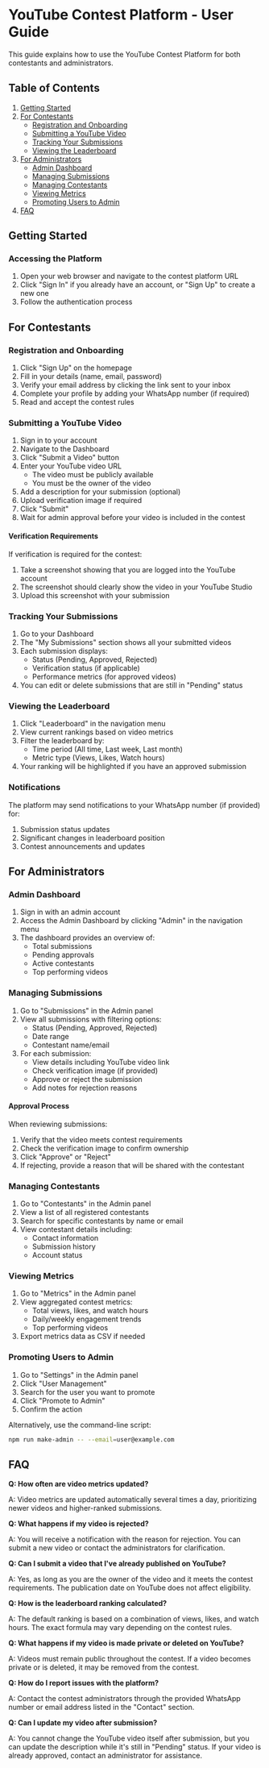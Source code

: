 # YouTube Contest Platform - User Guide

This guide explains how to use the YouTube Contest Platform for both contestants and administrators.

## Table of Contents

1. [Getting Started](#getting-started)
2. [For Contestants](#for-contestants)
   - [Registration and Onboarding](#registration-and-onboarding)
   - [Submitting a YouTube Video](#submitting-a-youtube-video)
   - [Tracking Your Submissions](#tracking-your-submissions)
   - [Viewing the Leaderboard](#viewing-the-leaderboard)
3. [For Administrators](#for-administrators)
   - [Admin Dashboard](#admin-dashboard)
   - [Managing Submissions](#managing-submissions)
   - [Managing Contestants](#managing-contestants)
   - [Viewing Metrics](#viewing-metrics)
   - [Promoting Users to Admin](#promoting-users-to-admin)
4. [FAQ](#faq)

## Getting Started

### Accessing the Platform

1. Open your web browser and navigate to the contest platform URL
2. Click "Sign In" if you already have an account, or "Sign Up" to create a new one
3. Follow the authentication process

## For Contestants

### Registration and Onboarding

1. Click "Sign Up" on the homepage
2. Fill in your details (name, email, password)
3. Verify your email address by clicking the link sent to your inbox
4. Complete your profile by adding your WhatsApp number (if required)
5. Read and accept the contest rules

### Submitting a YouTube Video

1. Sign in to your account
2. Navigate to the Dashboard
3. Click "Submit a Video" button
4. Enter your YouTube video URL
   - The video must be publicly available
   - You must be the owner of the video
5. Add a description for your submission (optional)
6. Upload verification image if required
7. Click "Submit"
8. Wait for admin approval before your video is included in the contest

#### Verification Requirements

If verification is required for the contest:
1. Take a screenshot showing that you are logged into the YouTube account
2. The screenshot should clearly show the video in your YouTube Studio
3. Upload this screenshot with your submission

### Tracking Your Submissions

1. Go to your Dashboard
2. The "My Submissions" section shows all your submitted videos
3. Each submission displays:
   - Status (Pending, Approved, Rejected)
   - Verification status (if applicable)
   - Performance metrics (for approved videos)
4. You can edit or delete submissions that are still in "Pending" status

### Viewing the Leaderboard

1. Click "Leaderboard" in the navigation menu
2. View current rankings based on video metrics
3. Filter the leaderboard by:
   - Time period (All time, Last week, Last month)
   - Metric type (Views, Likes, Watch hours)
4. Your ranking will be highlighted if you have an approved submission

### Notifications

The platform may send notifications to your WhatsApp number (if provided) for:
1. Submission status updates
2. Significant changes in leaderboard position
3. Contest announcements and updates

## For Administrators

### Admin Dashboard

1. Sign in with an admin account
2. Access the Admin Dashboard by clicking "Admin" in the navigation menu
3. The dashboard provides an overview of:
   - Total submissions
   - Pending approvals
   - Active contestants
   - Top performing videos

### Managing Submissions

1. Go to "Submissions" in the Admin panel
2. View all submissions with filtering options:
   - Status (Pending, Approved, Rejected)
   - Date range
   - Contestant name/email
3. For each submission:
   - View details including YouTube video link
   - Check verification image (if provided)
   - Approve or reject the submission
   - Add notes for rejection reasons

#### Approval Process

When reviewing submissions:
1. Verify that the video meets contest requirements
2. Check the verification image to confirm ownership
3. Click "Approve" or "Reject"
4. If rejecting, provide a reason that will be shared with the contestant

### Managing Contestants

1. Go to "Contestants" in the Admin panel
2. View a list of all registered contestants
3. Search for specific contestants by name or email
4. View contestant details including:
   - Contact information
   - Submission history
   - Account status

### Viewing Metrics

1. Go to "Metrics" in the Admin panel
2. View aggregated contest metrics:
   - Total views, likes, and watch hours
   - Daily/weekly engagement trends
   - Top performing videos
3. Export metrics data as CSV if needed

### Promoting Users to Admin

1. Go to "Settings" in the Admin panel
2. Click "User Management"
3. Search for the user you want to promote
4. Click "Promote to Admin"
5. Confirm the action

Alternatively, use the command-line script:
```bash
npm run make-admin -- --email=user@example.com
```

## FAQ

**Q: How often are video metrics updated?**

A: Video metrics are updated automatically several times a day, prioritizing newer videos and higher-ranked submissions.

**Q: What happens if my video is rejected?**

A: You will receive a notification with the reason for rejection. You can submit a new video or contact the administrators for clarification.

**Q: Can I submit a video that I've already published on YouTube?**

A: Yes, as long as you are the owner of the video and it meets the contest requirements. The publication date on YouTube does not affect eligibility.

**Q: How is the leaderboard ranking calculated?**

A: The default ranking is based on a combination of views, likes, and watch hours. The exact formula may vary depending on the contest rules.

**Q: What happens if my video is made private or deleted on YouTube?**

A: Videos must remain public throughout the contest. If a video becomes private or is deleted, it may be removed from the contest.

**Q: How do I report issues with the platform?**

A: Contact the contest administrators through the provided WhatsApp number or email address listed in the "Contact" section.

**Q: Can I update my video after submission?**

A: You cannot change the YouTube video itself after submission, but you can update the description while it's still in "Pending" status. If your video is already approved, contact an administrator for assistance. 